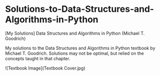# Solutions-to-Data-Structures-and-Algorithms-in-Python
[My Solutions] Data Structures and Algorithms in Python (Michael T. Goodrich)

My solutions to the Data Structures and Algorithms in Python textbook by Michael T. Goodrich.  Solutions may not be optimal, but relied on the concepts taught in that chapter.


![Textbook Image](Textbook Cover.jpg)
